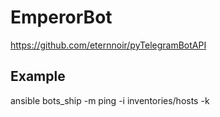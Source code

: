 # EmperorBot
https://github.com/eternnoir/pyTelegramBotAPI

## Example

ansible bots_ship -m ping -i inventories/hosts -k
